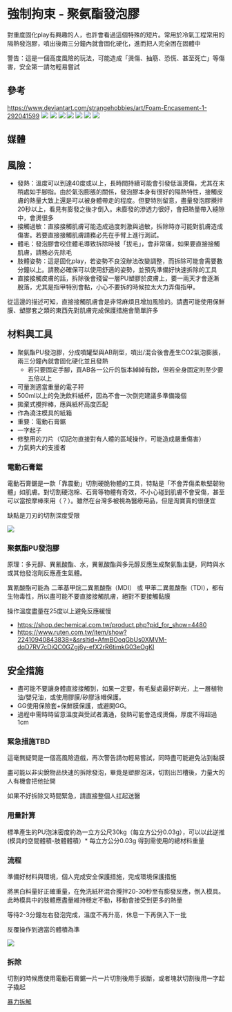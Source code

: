 強制拘束 - 聚氨酯發泡膠
=====
對重度固化play有興趣的人，也許會看過這個特殊的短片。常用於冷氣工程常用的隔熱發泡膠，噴出後兩三分鐘內就會固化硬化，進而把人完全困在固體中

警告：這是一個高度風險的玩法，可能造成「燙傷、抽筋、恐慌、甚至死亡」等傷害，安全第一請勿輕易嘗試

## 參考
https://www.deviantart.com/strangehobbies/art/Foam-Encasement-1-292041599
![](imgs/polyurethane_foam01.jpg)
![](imgs/polyurethane_foam02.jpg)
![](imgs/polyurethane_foam03.jpg)
![](imgs/polyurethane_foam04.jpg)
![](imgs/polyurethane_foam05.jpg)
![](imgs/polyurethane_foam06.jpg)
![](imgs/polyurethane_foam07.jpg)

## 媒體

## 風險：
- 發熱：溫度可以到達40度或以上，長時間持續可能會引發低溫燙傷，尤其在末稍處如手腳指。由於氣泡膨脹的關係，發泡膠本身有很好的隔熱特性，接觸皮膚的熱量大致上還是可以被身體帶走的程度。但要特別留意，盡量發泡膠攪拌20秒以上，看見有膨發之後才倒入。未膨發的滲透力很好，會把熱量帶入縫隙中，會燙很多
- 接觸過敏：直接接觸肌膚可能造成過度刺激與過敏，拆除時亦可能對肌膚造成傷害。若要直接接觸肌膚請務必先在手臂上進行測試。
- 體毛：發泡膠會咬住體毛導致拆除時被「拔毛」，會非常痛，如果要直接接觸肌膚，請務必先除毛
- 肢體姿勢：這是固化play，若姿勢不良沒辦法改變調整，而拆除可能會需要數分鐘以上。請務必確保可以使用舒適的姿勢，並預先準備好快速拆除的工具
- 直接接觸皮膚的話，拆除後會殘留一層PU塑膠於皮膚上，要一兩天才會逐漸脫落，尤其是指甲特別會黏，小心不要拆的時候拉太大力弄傷指甲。

從這邊的描述可知，直接接觸肌膚會是非常麻煩且增加風險的。請盡可能使用保鮮膜、塑膠套之類的東西先對肌膚完成保護措施會簡單許多

## 材料與工具
- 聚氨酯PU發泡膠，分成噴罐型與AB劑型，噴出/混合後會產生CO2氣泡膨脹，兩三分鐘內就會固化硬化並且發熱
  - 若只要固定手腳，買AB各一公斤的版本綽綽有餘，但若全身固定則至少要五倍以上
- 可量測適當重量的電子秤
- 500ml以上的免洗飲料紙杯，因為不會一次倒完建議多準備幾個
- 拋棄式攪拌棒，應與紙杯高度匹配
- 作為澆注模具的紙箱
- 重要：電動石膏鋸
- 一字起子
- 修整用的刀片（切記勿直接對有人體的區域操作，可能造成嚴重傷害）
- 力氣夠大的支援者

### 電動石膏鋸
電動石膏鋸是一款「靠震動」切割硬脆物體的工具，特點是「不會弄傷柔軟堅韌物體」如肌膚。對切割硬泡棉、石膏等物體有奇效，不小心碰到肌膚不會受傷，甚至可以當按摩棒來用（？）。雖然在台灣多被視為醫療用品，但是淘寶賣的很便宜

缺點是刀刃的切割深度受限

![](imgs/polyurethane_foam_saw.png)

### 聚氨酯PU發泡膠
原理：多元醇、異氰酸酯、水，異氰酸酯與多元醇反應生成聚氨酯主鏈，同時與水或其他發泡劑反應產生氣體。

異氰酸酯可能為 二苯基甲烷二異氰酸酯（MDI） 或 甲苯二異氰酸酯（TDI），都有生物毒性，所以盡可能不要直接接觸肌膚，絕對不要接觸黏膜

操作溫度盡量在25度以上避免反應緩慢

- https://shop.dechemical.com.tw/product.php?pid_for_show=4480
- https://www.ruten.com.tw/item/show?22410940843838=&srsltid=AfmBOoqGbUs0XMVM-dqD7RV7cDiQC0GZgj6y-efX2rR6timkG03eOgKI

## 安全措施
* 盡可能不要讓身體直接接觸到，如果一定要，有毛髮處最好剃光，上一層植物油/嬰兒油，或使用膠膜/矽膠泳帽保護。
* GG使用保險套+保鮮膜保護，或避開GG。
* 過程中需時時留意溫度與受試者溝通，發熱可能會造成燙傷，厚度不得超過1cm

### 緊急措施TBD
這毫無疑問是一個高風險遊戲，再次警告請勿輕易嘗試，同時盡可能避免沾到黏膜

盡可能以非尖銳物品快速的拆除發泡，畢竟是塑膠泡沫，切割出凹槽後，力量大的人有機會把他扯開

如果不好拆除又時間緊急，請直接整個人扛起送醫

### 用量計算
標準產生的PU泡沫密度約為一立方公尺30kg（每立方公分0.03g），可以以此逆推(模具的空間體積-肢體體積）* 每立方公分0.03g 得到需使用的總材料重量

### 流程
準備好材料與環境，個人完成安全保護措施，完成環境保護措施

將黑白料量好正確重量，在免洗紙杯混合攪拌20-30秒至有膨發反應，倒入模具。此時模具中的肢體應盡量維持穩定不動，移動會接受到更多的熱量

等待2-3分鐘左右發泡完成，溫度不再升高，休息一下再倒入下一批

反覆操作到適當的體積為準

![](imgs/polyurethane_foam_t01.jpg)
[](imgs/polyurethane_foam_t02.MOV)

### 拆除
切割的時候應使用電動石膏鋸一片一片切割後用手扳斷，或者塊狀切割後用一字起子撬起

[暴力拆解](imgs/polyurethane_foam_t02.MOV)